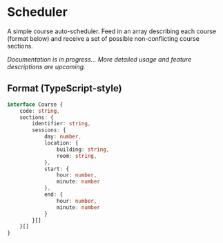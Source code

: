# Scheduler

A simple course auto-scheduler. Feed in an array describing each course (format below) and receive a set of possible
non-conflicting course sections.

_Documentation is in progress... More detailed usage and feature descriptions are upcoming._

## Format (TypeScript-style)

```ts
interface Course {
    code: string,
    sections: {
        identifier: string,
        sessions: {
            day: number,
            location: {
                building: string,
                room: string,
            },
            start: {
                hour: number,
                minute: number
            },
            end: {
                hour: number,
                minute: number
            }
        }[]
    }[]
}
```
